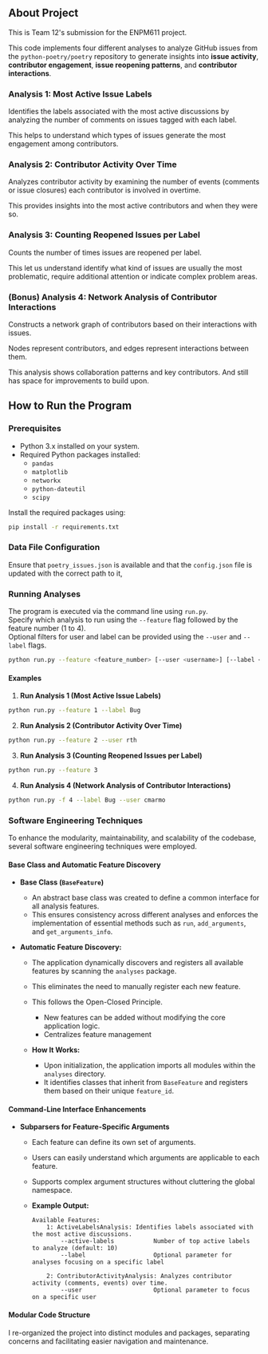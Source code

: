 ## About Project
This is Team 12's submission for the ENPM611 project.

This code implements four different analyses to analyze GitHub issues from the `python-poetry/poetry` repository to generate insights into **issue activity**, **contributor engagement**, **issue reopening patterns**, and **contributor interactions**.

### Analysis 1: Most Active Issue Labels
Identifies the labels associated with the most active discussions by analyzing the number of comments on issues tagged with each label.

This helps to understand which types of issues generate the most engagement among contributors.

### Analysis 2: Contributor Activity Over Time
Analyzes contributor activity by examining the number of events (comments or issue closures) each contributor is involved in overtime.

This provides insights into the most active contributors and when they were so.
### Analysis 3: Counting Reopened Issues per Label
Counts the number of times issues are reopened per label.

This let us understand identify what kind of issues are usually the most problematic, require additional attention or indicate complex problem areas.

### (Bonus) Analysis 4: Network Analysis of Contributor Interactions
Constructs a network graph of contributors based on their interactions with issues.

Nodes represent contributors, and edges represent interactions between them.

This analysis shows collaboration patterns and key contributors. And still has space for improvements to build upon.

## How to Run the Program

### Prerequisites

- Python 3.x installed on your system.
- Required Python packages installed:
    - `pandas`
    - `matplotlib`
    - `networkx`
    - `python-dateutil`
    - `scipy`

Install the required packages using:
```bash  
pip install -r requirements.txt
```  

### Data File Configuration

Ensure that `poetry_issues.json` is available and that the `config.json` file is updated with the correct path to it,

### Running Analyses

The program is executed via the command line using `run.py`.   
Specify which analysis to run using the `--feature` flag followed by the feature number (1 to 4).   
Optional filters for user and label can be provided using the `--user` and `--label` flags.

```bash  
python run.py --feature <feature_number> [--user <username>] [--label <label_name>]
```  


#### Examples

1. **Run Analysis 1 (Most Active Issue Labels)**
```bash  
python run.py --feature 1 --label Bug
```  
2. **Run Analysis 2 (Contributor Activity Over Time)**
```bash  
python run.py --feature 2 --user rth
```  
3. **Run Analysis 3 (Counting Reopened Issues per Label)**
```bash  
python run.py --feature 3
```  
4. **Run Analysis 4 (Network Analysis of Contributor Interactions)**
```bash  
python run.py -f 4 --label Bug --user cmarmo 
```

### Software Engineering Techniques

To enhance the modularity, maintainability, and scalability of the codebase, several software engineering techniques were employed.

#### Base Class and Automatic Feature Discovery

- **Base Class (`BaseFeature`)** 
    - An abstract base class was created to define a common interface for all analysis features. 
    - This ensures consistency across different analyses and enforces the implementation of essential methods such as `run`, `add_arguments`, and `get_arguments_info`.
  
- **Automatic Feature Discovery:**
    - The application dynamically discovers and registers all available features by scanning the `analyses` package. 
    - This eliminates the need to manually register each new feature.
    - This follows the Open-Closed Principle.
        - New features can be added without modifying the core application logic.
        - Centralizes feature management
  
    - **How It Works:**
        - Upon initialization, the application imports all modules within the `analyses` directory.
        - It identifies classes that inherit from `BaseFeature` and registers them based on their unique `feature_id`.

#### Command-Line Interface Enhancements

- **Subparsers for Feature-Specific Arguments**
    - Each feature can define its own set of arguments.
    - Users can easily understand which arguments are applicable to each feature.
    - Supports complex argument structures without cluttering the global namespace.

    - **Example Output:**
        ```
        Available Features:
            1: ActiveLabelsAnalysis: Identifies labels associated with the most active discussions.
                --active-labels           Number of top active labels to analyze (default: 10)
                --label                   Optional parameter for analyses focusing on a specific label

            2: ContributorActivityAnalysis: Analyzes contributor activity (comments, events) over time.
                --user                    Optional parameter to focus on a specific user
        ```

#### **Modular Code Structure**
I re-organized the project into distinct modules and packages, separating concerns and facilitating easier navigation and maintenance.
